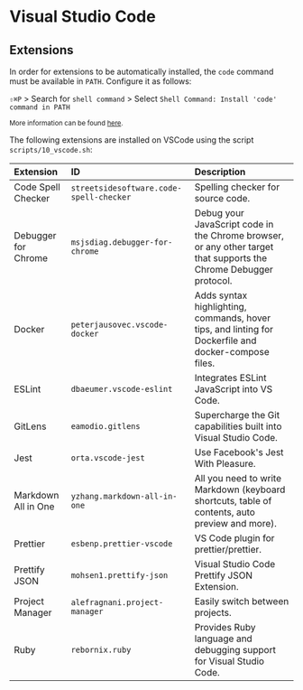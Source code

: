 # Visual Studio Code

## Extensions

In order for extensions to be automatically installed, the `code` command must be available in `PATH`. Configure it as follows:

`⇧⌘P` > Search for `shell command` > Select `Shell Command: Install 'code' command in PATH`

<sub>More information can be found [here](https://code.visualstudio.com/docs/setup/mac#_launching-from-the-command-line).</sub>

The following extensions are installed on VSCode using the script `scripts/10_vscode.sh`:

|Extension|ID|Description|
|:--------|:-|:----------|
|Code Spell Checker|`streetsidesoftware.code-spell-checker`|Spelling checker for source code.|
|Debugger for Chrome|`msjsdiag.debugger-for-chrome`|Debug your JavaScript code in the Chrome browser, or any other target that supports the Chrome Debugger protocol.|
|Docker|`peterjausovec.vscode-docker`|Adds syntax highlighting, commands, hover tips, and linting for Dockerfile and docker-compose files.|
|ESLint|`dbaeumer.vscode-eslint`|Integrates ESLint JavaScript into VS Code.|
|GitLens|`eamodio.gitlens`|Supercharge the Git capabilities built into Visual Studio Code.|
|Jest|`orta.vscode-jest`|Use Facebook's Jest With Pleasure.|
|Markdown All in One|`yzhang.markdown-all-in-one`|All you need to write Markdown (keyboard shortcuts, table of contents, auto preview and more).|
|Prettier|`esbenp.prettier-vscode`|VS Code plugin for prettier/prettier.|
|Prettify JSON|`mohsen1.prettify-json`|Visual Studio Code Prettify JSON Extension.|
|Project Manager|`alefragnani.project-manager`|Easily switch between projects.|
|Ruby|`rebornix.ruby`|Provides Ruby language and debugging support for Visual Studio Code.|
